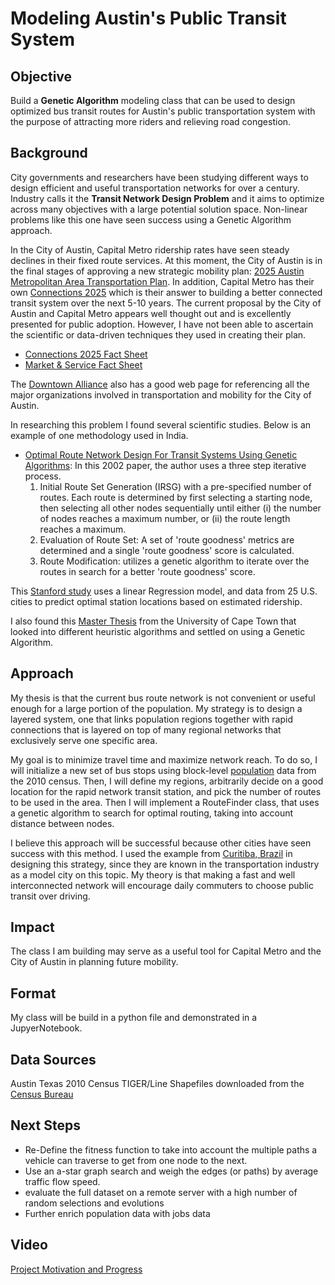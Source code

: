 # Modeling Austin's Public Transit System

## Objective
Build a __Genetic Algorithm__ modeling class that can be used to design optimized bus transit routes for Austin's public transportation system with the purpose of attracting more riders and relieving road congestion.

## Background
City governments and researchers have been studying different ways to design efficient and useful transportation networks for over a century. Industry calls it the __Transit Network Design Problem__ and it aims to optimize across many objectives with a large potential solution space. Non-linear problems like this one have seen success using a Genetic Algorithm approach.

In the City of Austin, Capital Metro ridership rates have seen steady declines in their fixed route services. At this moment, the City of Austin is in the final stages of approving a new strategic mobility plan: [2025 Austin Metropolitan Area Transportation Plan](http://austintexas.gov/asmp "2025 AMATP"). In addition, Capital Metro has their own [Connections 2025](http://connections2025.org/ "Connections 2025") which is their answer to building a better connected transit system over the next 5-10 years. The current proposal by the City of Austin and Capital Metro appears well thought out and is excellently presented for public adoption. However, I have not been able to ascertain the scientific or data-driven techniques they used in creating their plan.

  * [Connections 2025 Fact Sheet](http://connections2025.org/wp-content/uploads/2016/01/Connections2025-factSheet-final-eng.pdf "Connections 2025 Facts")
  * [Market & Service Fact Sheet](http://connections2025.org/wp-content/uploads/2016/05/Connections2025_factsheet.pdf "Fact Sheet")

The [Downtown Alliance](http://www.downtownaustin.com/daa/transportation) also has a good web page for referencing all the major organizations involved in transportation and mobility for the City of Austin.

In researching this problem I found several scientific studies. Below is an example of one methodology used in India.  

* [Optimal Route Network Design For Transit Systems Using Genetic Algorithms](http://home.iitk.ac.in/~partha/eng-opt02): In this 2002 paper, the author uses a three step iterative process.
    1. Initial Route Set Generation (IRSG) with a pre-specified number of routes. Each route is determined by first selecting a starting node, then selecting all other nodes sequentially until either (i) the number of nodes reaches a maximum number, or (ii) the route length reaches a maximum.
    2. Evaluation of Route Set: A set of 'route goodness' metrics are determined and a single 'route goodness' score is calculated.
    3. Route Modification: utilizes a genetic algorithm to iterate over the routes in search for a better 'route goodness' score.

This [Stanford study](http://cs229.stanford.edu/proj2013/HuangLing-OptimizingPublicTransit.pdf "Optimizing Public Transit") uses a linear Regression model, and data from 25 U.S. cities to predict optimal station locations based on estimated ridership.

I also found this [Master Thesis](https://oatd.org/oatd/record?record=handle%5C%3A11427%5C%2F13368) from the University of Cape Town that looked into different heuristic algorithms and settled on using a Genetic Algorithm.


## Approach
My thesis is that the current bus route network is not convenient or useful enough for a large portion of the population. My strategy is to design a layered system, one that links population regions together with rapid connections that is layered on top of many regional networks that exclusively serve one specific area.

My goal is to minimize travel time and maximize network reach. To do so, I will initialize a new set of bus stops using block-level [population](http://connections2025.org/wp-content/uploads/2016/02/CapMetro_2010PopEmp.pdf "Population & Employment Density") data from the 2010 census. Then, I will define my regions, arbitrarily decide on a good location for the rapid network transit station, and pick the number of routes to be used in the area. Then I will implement a RouteFinder class, that uses a genetic algorithm to search for optimal routing, taking into account distance between nodes.  

I believe this approach will be successful because other cities have seen success with this method. I used the example from [Curitiba, Brazil](https://www.slideshare.net/TheMissionGroup/a-market-focused-paradigm-for-public-transit-pt-3-designing-effective-transit-networks) in designing this strategy, since they are known in the transportation industry as a model city on this topic. My theory is that making a fast and well interconnected network will encourage daily commuters to choose public transit over driving.


## Impact
The class I am building may serve as a useful tool for Capital Metro and the City of Austin in planning future mobility.

## Format
My class will be build in a python file and demonstrated in a JupyerNotebook.

## Data Sources
Austin Texas 2010 Census TIGER/Line Shapefiles downloaded from the [Census Bureau](https://www.census.gov/geo/maps-data/data/tiger-line.html)

## Next Steps
* Re-Define the fitness function to take into account the multiple paths a vehicle can traverse to get from one node to the next.
* Use an a-star graph search and weigh the edges (or paths) by average traffic flow speed.
* evaluate the full dataset on a remote server with a high number of random selections and evolutions
* Further enrich population data with jobs data

## Video
[Project Motivation and Progress](https://www.youtube.com/watch?v=HPuYPlqDluk&index=8&list=PLxtztEze-DRedrinVPfmde2jq9UKwxBzq)
